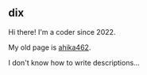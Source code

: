 ## dix

Hi there! I'm a coder since 2022. 

My old page is [ahika462](https://github.com/ahika462).

I don't know how to write descriptions...

<!--
**dix-nutz/dix-nutz** is a ✨ _special_ ✨ repository because its `README.md` (this file) appears on your GitHub profile.

Here are some ideas to get you started:

- 🔭 I’m currently working on ...
- 🌱 I’m currently learning ...
- 👯 I’m looking to collaborate on ...
- 🤔 I’m looking for help with ...
- 💬 Ask me about ...
- 📫 How to reach me: ...
- 😄 Pronouns: ...
- ⚡ Fun fact: ...
-->
